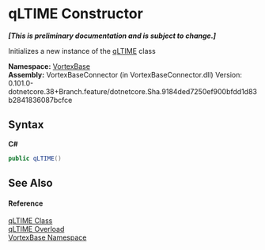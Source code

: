 # qLTIME Constructor 
 _**\[This is preliminary documentation and is subject to change.\]**_

Initializes a new instance of the <a href="T_VortexBase_qLTIME.md">qLTIME</a> class

**Namespace:**&nbsp;<a href="N_VortexBase.md">VortexBase</a><br />**Assembly:**&nbsp;VortexBaseConnector (in VortexBaseConnector.dll) Version: 0.101.0-dotnetcore.38+Branch.feature/dotnetcore.Sha.9184ded7250ef900bfdd1d83b2841836087bcfce

## Syntax

**C#**<br />
``` C#
public qLTIME()
```


## See Also


#### Reference
<a href="T_VortexBase_qLTIME.md">qLTIME Class</a><br /><a href="Overload_VortexBase_qLTIME__ctor.md">qLTIME Overload</a><br /><a href="N_VortexBase.md">VortexBase Namespace</a><br />